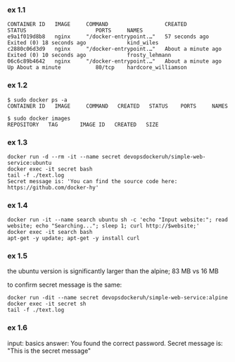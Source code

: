 ### ex 1.1
```
CONTAINER ID   IMAGE     COMMAND                  CREATED              STATUS                      PORTS     NAMES
e9a1f019d8b8   nginx     "/docker-entrypoint.…"   57 seconds ago       Exited (0) 18 seconds ago             kind_wiles
c2880c06d3d9   nginx     "/docker-entrypoint.…"   About a minute ago   Exited (0) 10 seconds ago             frosty_lehmann
06c6c89b4642   nginx     "/docker-entrypoint.…"   About a minute ago   Up About a minute           80/tcp    hardcore_williamson
```

### ex 1.2
```
$ sudo docker ps -a
CONTAINER ID   IMAGE     COMMAND   CREATED   STATUS    PORTS     NAMES

$ sudo docker images
REPOSITORY   TAG       IMAGE ID   CREATED   SIZE
```

### ex 1.3
```
docker run -d --rm -it --name secret devopsdockeruh/simple-web-service:ubuntu
docker exec -it secret bash
tail -f ./text.log
Secret message is: 'You can find the source code here: https://github.com/docker-hy'
```

### ex 1.4
```
docker run -it --name search ubuntu sh -c 'echo "Input website:"; read website; echo "Searching..."; sleep 1; curl http://$website;'
docker exec -it search bash
apt-get -y update; apt-get -y install curl
```

### ex 1.5
the ubuntu version is significantly larger than the alpine; 83 MB vs 16 MB

to confirm secret message is the same:
```
docker run -dit --name secret devopsdockeruh/simple-web-service:alpine
docker exec -it secret sh
tail -f ./text.log
```

### ex 1.6
input: basics
answer: You found the correct password. Secret message is:
"This is the secret message"